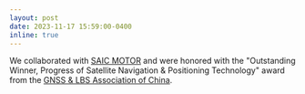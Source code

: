 ```yaml
---
layout: post
date: 2023-11-17 15:59:00-0400
inline: true
---
```


We collaborated with [SAIC MOTOR](https://www.saicmotor.com/chinese/index.shtml) and were honored with the "Outstanding Winner, Progress of Satellite Navigation & Positioning Technology" award from the [GNSS & LBS Association of China](http://www.glac.org.cn/).
